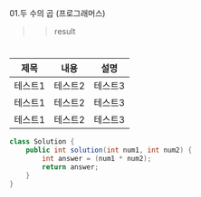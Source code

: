 01.두 수의 곱 (프로그래머스)

>>result
#
|제목|내용|설명|
|------|---|---|
|테스트1|테스트2|테스트3|
|테스트1|테스트2|테스트3|
|테스트1|테스트2|테스트3|

```java
class Solution {
    public int solution(int num1, int num2) {
        int answer = (num1 * num2);
        return answer;
    }
}
```
